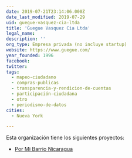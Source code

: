 ```yaml
---
date: 2019-07-21T23:14:06.000Z
date_last_modified: 2019-07-29
uid: guegue-vasquez-cia-ltda
title: 'Guegue Vasquez Cia Ltda'
legal_name: 
description: ''
org_type: Empresa privada (no incluye startup)
website: https://www.guegue.com/
year_founded: 1996
facebook: 
twitter: 
tags:
  - mapeo-ciudadano
  - compras-publicas
  - transparencia-y-rendicion-de-cuentas
  - participación-ciudadana
  - otro
  - periodismo-de-datos
cities: 
  - Nueva York

---
```


Esta organización tiene los siguientes proyectos:

- [Por Mi Barrio Nicaragua](/proyectos/por-mi-barrio-nicaragua)
